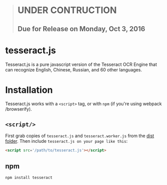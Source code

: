 > # UNDER CONTRUCTION
> ## Due for Release on Monday, Oct 3, 2016

# tesseract.js
Tesseract.js is a pure javascript version of the Tesseract OCR Engine that can recognize English, Chinese, Russian, and 60 other languages.

<!-- ![alt text]( "Logo Title Text 1") -->

# Installation
Tesseract.js works with a `<script>` tag, or with `npm` (if you're using webpack /browserify).

## `<script/>`
First grab copies of `tesseract.js` and `tesseract.worker.js` from the [dist folder](https://github.com/naptha/tesseract.js/tree/master/dist). Then include `tesseract.js on your page like this`:
```html
<script src='/path/to/tesseract.js'></script>
```

## npm 
```shell
npm install tesseract
```